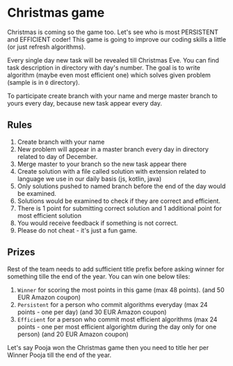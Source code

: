 # Christmas game
Christmas is coming so the game too. Let's see who is most PERSISTENT and EFFICIENT coder!
This game is going to improve our coding skills a little (or just refresh algorithms).

Every single day new task will be revealed till Christmas Eve. You can find task description in directory with day's number. The goal is to write algorithm (maybe even most efficient one) which solves given problem (sample is in `0` directory). 

To participate create branch with your name and merge master branch to yours every day, because new task appear every day.

## Rules
1. Create branch with your name
1. New problem will appear in a master branch every day in directory related to day of December.
1. Merge master to your branch so the new task appear there
1. Create solution with a file called solution with extension related to language we use in our daily basis (js, kotlin, java)
1. Only solutions pushed to named branch before the end of the day would be examined.
1. Solutions would be examined to check if they are correct and efficient.
1. There is 1 point for submitting correct solution and 1 additional point for most efficient solution
1. You would receive feedback if something is not correct.
1. Please do not cheat - it's just a fun game.

## Prizes
Rest of the team needs to add sufficient title prefix before asking winner for something tille the end of the year.
You can win one below tiles:
1. `Winner` for scoring the most points in this game (max 48 points). (and 50 EUR Amazon coupon)
1. `Persistent` for a person who commit algorithms everyday (max 24 points - one per day) (and 30 EUR Amazon coupon)
1. `Efficient` for a person who commit most efficient algorithms (max 24 points - one per most efficient algorightm during the day only for one person) (and 20 EUR Amazon coupon)

Let's say Pooja won the Christmas game then you need to title her per Winner Pooja till the end of the year.
